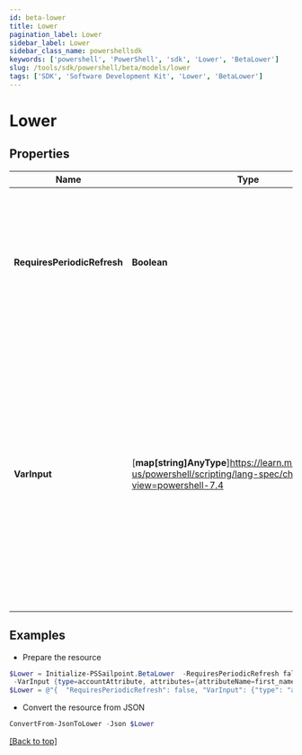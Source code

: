 ```yaml
---
id: beta-lower
title: Lower
pagination_label: Lower
sidebar_label: Lower
sidebar_class_name: powershellsdk
keywords: ['powershell', 'PowerShell', 'sdk', 'Lower', 'BetaLower'] 
slug: /tools/sdk/powershell/beta/models/lower
tags: ['SDK', 'Software Development Kit', 'Lower', 'BetaLower']
---
```



# Lower

## Properties

Name | Type | Description | Notes
------------ | ------------- | ------------- | -------------
**RequiresPeriodicRefresh** | **Boolean** | A value that indicates whether the transform logic should be re-evaluated every evening as part of the identity refresh process | [optional] [default to $false]
**VarInput** | [**map[string]AnyType**]https://learn.microsoft.com/en-us/powershell/scripting/lang-spec/chapter-04?view=powershell-7.4 | This is an optional attribute that can explicitly define the input data which will be fed into the transform logic. If input is not provided, the transform will take its input from the source and attribute combination configured via the UI. | [optional] 

## Examples

- Prepare the resource
```powershell
$Lower = Initialize-PSSailpoint.BetaLower  -RequiresPeriodicRefresh false `
 -VarInput {type=accountAttribute, attributes={attributeName=first_name, sourceName=Source}}
$Lower = @"{  "RequiresPeriodicRefresh": false, "VarInput": {"type": "accountAttribute", "attributes":{"attributeName": "first_name", "sourceName": "Source}}" }}}"@
```

- Convert the resource from JSON
```powershell
ConvertFrom-JsonToLower -Json $Lower
```


[[Back to top]](#) 

